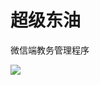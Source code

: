 超级东油
=============================
微信端教务管理程序

![](https://img.shields.io/static/v1.svg?label=<LABEL>&message=<MESSAGE>&color=<COLOR>)
